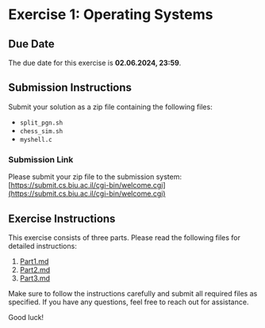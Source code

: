 # Exercise 1: Operating Systems

## Due Date
The due date for this exercise is **02.06.2024, 23:59**.

## Submission Instructions
Submit your solution as a zip file containing the following files:
- `split_pgn.sh`
- `chess_sim.sh`
- `myshell.c`

### Submission Link
Please submit your zip file to the submission system: [https://submit.cs.biu.ac.il/cgi-bin/welcome.cgi](https://submit.cs.biu.ac.il/cgi-bin/welcome.cgi)

## Exercise Instructions
This exercise consists of three parts. Please read the following files for detailed instructions:

1. [Part1.md](Part1.md)
2. [Part2.md](Part2.md)
3. [Part3.md](Part3.md)

Make sure to follow the instructions carefully and submit all required files as specified. If you have any questions, feel free to reach out for assistance.

Good luck!
